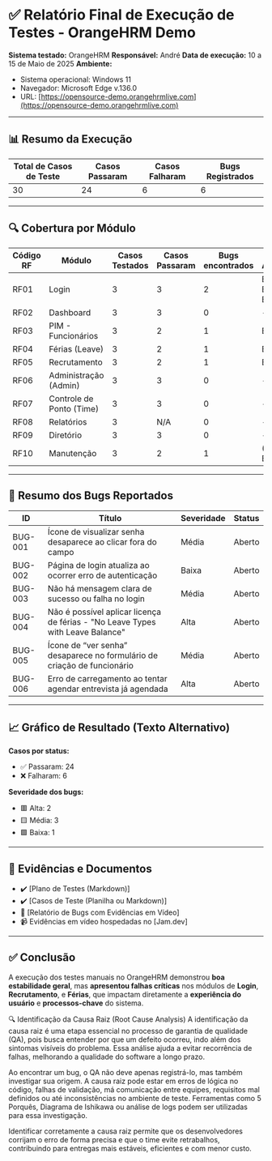 # ✅ **Relatório Final de Execução de Testes - OrangeHRM Demo**

**Sistema testado:** OrangeHRM
**Responsável:** André
**Data de execução:** 10 a 15 de Maio de 2025
**Ambiente:**

* Sistema operacional: Windows 11
* Navegador: Microsoft Edge v.136.0
* URL: [https://opensource-demo.orangehrmlive.com](https://opensource-demo.orangehrmlive.com)

---

## 📊 **Resumo da Execução**

| Total de Casos de Teste | Casos Passaram | Casos Falharam | Bugs Registrados |
| ----------------------- | -------------- | -------------- | ---------------- |
| 30                      | 24             | 6              | 6                |

---

## 🔍 **Cobertura por Módulo**

| Código RF | Módulo                   | Casos Testados | Casos Passaram | Bugs encontrados | Bug(s) Associado(s)       |
| --------- | ------------------------ | -------------- | -------------- | -------------- | ------------------------- |
| RF01      | Login                    | 3              | 3              | 2              | BUG-001, BUG-002, BUG-003 |
| RF02      | Dashboard                | 3              | 3              | 0              | -                         |
| RF03      | PIM - Funcionários       | 3              | 2              | 1              | BUG-005                   |
| RF04      | Férias (Leave)           | 3              | 2              | 1              | BUG-004                   |
| RF05      | Recrutamento             | 3              | 2              | 1              | BUG-006                   |
| RF06      | Administração (Admin)    | 3              | 3              | 0              | -                         |
| RF07      | Controle de Ponto (Time) | 3              | 3              | 0              | -                         |
| RF08      | Relatórios               | 3              | N/A            | 0              | -                         |
| RF09      | Diretório                | 3              | 3              | 0              | -                         |
| RF10      | Manutenção               | 3              | 2              | 1              | (Mesmo que BUG-005)       |

---

## 🐞 **Resumo dos Bugs Reportados**

| ID      | Título                                                                         | Severidade | Status |
| ------- | ------------------------------------------------------------------------------ | ---------- | ------ |
| BUG-001 | Ícone de visualizar senha desaparece ao clicar fora do campo                   | Média      | Aberto |
| BUG-002 | Página de login atualiza ao ocorrer erro de autenticação                       | Baixa      | Aberto |
| BUG-003 | Não há mensagem clara de sucesso ou falha no login                             | Média      | Aberto |
| BUG-004 | Não é possível aplicar licença de férias - "No Leave Types with Leave Balance" | Alta       | Aberto |
| BUG-005 | Ícone de “ver senha” desaparece no formulário de criação de funcionário        | Média      | Aberto |
| BUG-006 | Erro de carregamento ao tentar agendar entrevista já agendada                  | Alta       | Aberto |

---

## 📈 **Gráfico de Resultado (Texto Alternativo)**

**Casos por status:**

* ✅ Passaram: 24
* ❌ Falharam: 6

**Severidade dos bugs:**

* 🟥 Alta: 2
* 🟨 Média: 3
* 🟩 Baixa: 1

---

## 📁 **Evidências e Documentos**

* ✔️ [Plano de Testes (Markdown)]
* ✔️ [Casos de Teste (Planilha ou Markdown)]
* 🐛 [Relatório de Bugs com Evidências em Vídeo]
* 📹 Evidências em vídeo hospedadas no [Jam.dev]

---

## ✅ **Conclusão**

A execução dos testes manuais no OrangeHRM demonstrou **boa estabilidade geral**, mas **apresentou falhas críticas** nos módulos de **Login**, **Recrutamento**, e **Férias**, que impactam diretamente a **experiência do usuário** e **processos-chave** do sistema.

🔍 Identificação da Causa Raiz (Root Cause Analysis)
A identificação da causa raiz é uma etapa essencial no processo de garantia de qualidade (QA), pois busca entender por que um defeito ocorreu, indo além dos sintomas visíveis do problema. Essa análise ajuda a evitar recorrência de falhas, melhorando a qualidade do software a longo prazo.

Ao encontrar um bug, o QA não deve apenas registrá-lo, mas também investigar sua origem. A causa raiz pode estar em erros de lógica no código, falhas de validação, má comunicação entre equipes, requisitos mal definidos ou até inconsistências no ambiente de teste. Ferramentas como 5 Porquês, Diagrama de Ishikawa ou análise de logs podem ser utilizadas para essa investigação.

Identificar corretamente a causa raiz permite que os desenvolvedores corrijam o erro de forma precisa e que o time evite retrabalhos, contribuindo para entregas mais estáveis, eficientes e com menor custo.
